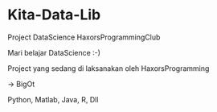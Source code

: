 # Kita-Data-Lib
Project DataScience HaxorsProgrammingClub

Mari belajar DataScience :-)

Project yang sedang di laksanakan oleh HaxorsProgramming

-> BigOt

Python, Matlab, Java, R, Dll
